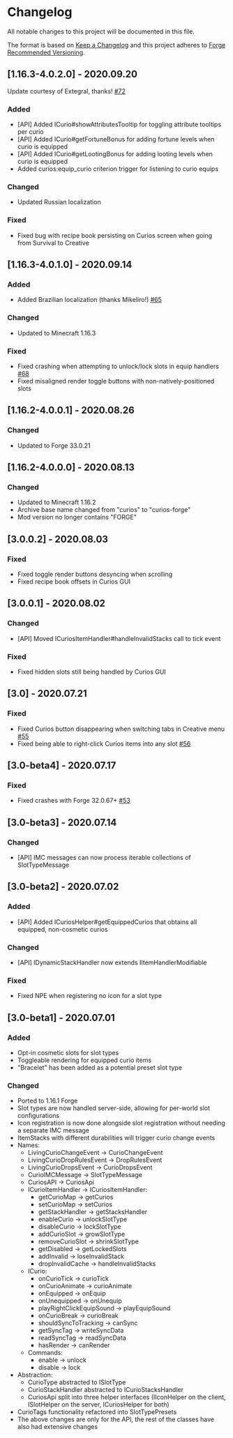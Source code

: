 # Changelog
All notable changes to this project will be documented in this file.

The format is based on [Keep a Changelog](http://keepachangelog.com/en/1.0.0/) and this project adheres to [Forge Recommended Versioning](https://mcforge.readthedocs.io/en/latest/conventions/versioning/).

## [1.16.3-4.0.2.0] - 2020.09.20
Update courtesy of Extegral, thanks! [#72](https://github.com/TheIllusiveC4/Curios/pull/72)
### Added
- [API] Added ICurio#showAttributesTooltip for toggling attribute tooltips per curio
- [API] Added ICurio#getFortuneBonus for adding fortune levels when curio is equipped
- [API] Added ICurio#getLootingBonus for adding looting levels when curio is equipped
- Added curios:equip_curio criterion trigger for listening to curio equips
### Changed
- Updated Russian localization
### Fixed
- Fixed bug with recipe book persisting on Curios screen when going from Survival to Creative

## [1.16.3-4.0.1.0] - 2020.09.14
### Added
- Added Brazilian localization (thanks Mikeliro!) [#65](https://github.com/TheIllusiveC4/Curios/pull/65)
### Changed
- Updated to Minecraft 1.16.3
### Fixed
- Fixed crashing when attempting to unlock/lock slots in equip handlers [#68](https://github.com/TheIllusiveC4/Curios/issues/68)
- Fixed misaligned render toggle buttons with non-natively-positioned slots

## [1.16.2-4.0.0.1] - 2020.08.26
### Changed
- Updated to Forge 33.0.21

## [1.16.2-4.0.0.0] - 2020.08.13
### Changed
- Updated to Minecraft 1.16.2
- Archive base name changed from "curios" to "curios-forge"
- Mod version no longer contains "FORGE"

## [3.0.0.2] - 2020.08.03
### Fixed
- Fixed toggle render buttons desyncing when scrolling
- Fixed recipe book offsets in Curios GUI

## [3.0.0.1] - 2020.08.02
### Changed
- [API] Moved ICuriosItemHandler#handleInvalidStacks call to tick event
### Fixed
- Fixed hidden slots still being handled by Curios GUI

## [3.0] - 2020.07.21
### Fixed
- Fixed Curios button disappearing when switching tabs in Creative menu [#55](https://github.com/TheIllusiveC4/Curios/issues/55)
- Fixed being able to right-click Curios items into any slot [#56](https://github.com/TheIllusiveC4/Curios/issues/56)

## [3.0-beta4] - 2020.07.17
### Fixed
- Fixed crashes with Forge 32.0.67+ [#53](https://github.com/TheIllusiveC4/Curios/issues/53)

## [3.0-beta3] - 2020.07.14
### Changed
- [API] IMC messages can now process iterable collections of SlotTypeMessage

## [3.0-beta2] - 2020.07.02
### Added
- [API] Added ICuriosHelper#getEquippedCurios that obtains all equipped, non-cosmetic curios
### Changed
- [API] IDynamicStackHandler now extends IItemHandlerModifiable
### Fixed
- Fixed NPE when registering no icon for a slot type

## [3.0-beta1] - 2020.07.01
### Added
- Opt-in cosmetic slots for slot types
- Toggleable rendering for equipped curio items
- "Bracelet" has been added as a potential preset slot type
### Changed
- Ported to 1.16.1 Forge
- Slot types are now handled server-side, allowing for per-world slot configurations
- Icon registration is now done alongside slot registration without needing a separate IMC message
- ItemStacks with different durabilities will trigger curio change events
- Names:
    - LivingCurioChangeEvent -> CurioChangeEvent
    - LivingCurioDropRulesEvent -> DropRulesEvent
    - LivingCurioDropsEvent -> CurioDropsEvent
    - CurioIMCMessage -> SlotTypeMessage
    - CuriosAPI -> CuriosApi
    - ICurioItemHandler -> ICuriosItemHandler:
        - getCurioMap -> getCurios
        - setCurioMap -> setCurios
        - getStackHandler -> getStacksHandler
        - enableCurio -> unlockSlotType
        - disableCurio -> lockSlotType
        - addCurioSlot -> growSlotType
        - removeCurioSlot -> shrinkSlotType
        - getDisabled -> getLockedSlots
        - addInvalid -> loseInvalidStack
        - dropInvalidCache -> handleInvalidStacks
    - ICurio:
        - onCurioTick -> curioTick
        - onCurioAnimate -> curioAnimate
        - onEquipped -> onEquip
        - onUnequipped -> onUnequip
        - playRightClickEquipSound -> playEquipSound
        - onCurioBreak -> curioBreak
        - shouldSyncToTracking -> canSync
        - getSyncTag -> writeSyncData
        - readSyncTag -> readSyncData
        - hasRender -> canRender
    - Commands:
        - enable -> unlock
        - disable -> lock
- Abstraction:
    - CurioType abstracted to ISlotType
    - CurioStackHandler abstracted to ICurioStacksHandler
    - CuriosApi split into three helper interfaces (IIconHelper on the client, ISlotHelper on the server, ICuriosHelper for both)
- CurioTags functionality refactored into SlotTypePresets
- The above changes are only for the API, the rest of the classes have also had extensive changes

    